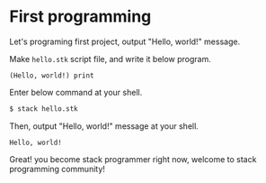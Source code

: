 # First programming

Let's programing first project, output "Hello, world!" message.

Make `hello.stk` script file, and write it below program.

```stack
(Hello, world!) print
```

Enter below command at your shell.

```bash
$ stack hello.stk
```

Then, output "Hello, world!" message at your shell.

```
Hello, world!
```

Great! 
you become stack programmer right now, welcome to stack programming community! 